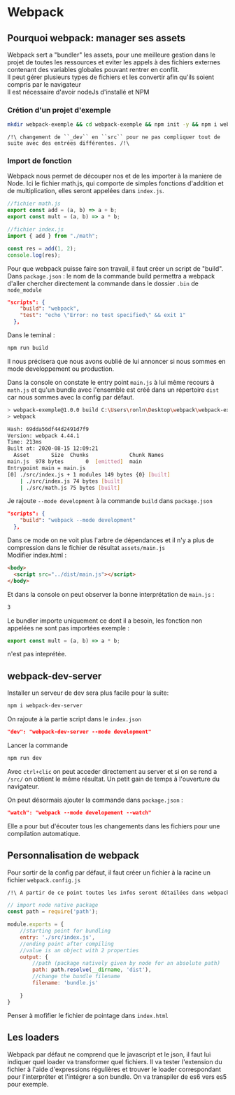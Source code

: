# Webpack

## Pourquoi webpack: manager ses assets

Webpack sert a "bundler" les assets, pour une meilleure gestion dans le projet de toutes les ressources et eviter les appels à des fichiers externes contenant des variables globales pouvant rentrer en conflit.<br>
Il peut gérer plusieurs types de fichiers et les convertir afin qu'ils soient compris par le navigateur<br>
Il est nécessaire d'avoir nodeJs d'installé et NPM

### Crétion d'un projet d'exemple
```bash
mkdir webpack-exemple && cd webpack-exemple && npm init -y && npm i webpack webpack-cli --save-dev

```

```/!\ changement de ``_dev`` en ``src`` pour ne pas compliquer tout de suite avec des entrées différentes. /!\```

### Import de fonction

Webpack nous permet de découper nos et de les importer à la maniere de Node. Ici le fichier math.js, qui comporte de simples fonctions d'addition et de multiplication, elles seront appelées dans ``index.js``.
```js
//fichier math.js
export const add = (a, b) => a + b;
export const mult = (a, b) => a * b;

//fichier index.js
import { add } from "./math";

const res = add(1, 2);
console.log(res);
```
Pour que webpack puisse faire son travail, il faut créer un script de "build".<br>
Dans ``package.json`` :
le nom de la commande build permettra a webpack d'aller chercher directement la commande dans le dossier ``.bin`` de ``node_module``
```json
"scripts": {
    "build": "webpack",
    "test": "echo \"Error: no test specified\" && exit 1"
  },
```
Dans le teminal :
```bash
npm run build
```
Il nous précisera que nous avons oublié de lui annoncer si nous sommes en mode developpement ou production.

Dans la console on constate le entry point ``main.js`` à lui même recours à ``math.js`` et qu'un bundle avec l'ensemble est créé dans un répertoire ``dist`` car nous sommes avec la config par défaut.

```bash
> webpack-exemple@1.0.0 build C:\Users\ronln\Desktop\webpack\webpack-exemple
> webpack

Hash: 69dda56df44d2491d7f9
Version: webpack 4.44.1
Time: 213ms
Built at: 2020-08-15 12:09:21
  Asset       Size  Chunks             Chunk Names
main.js  978 bytes       0  [emitted]  main
Entrypoint main = main.js
[0] ./src/index.js + 1 modules 149 bytes {0} [built]
    | ./src/index.js 74 bytes [built]
    | ./src/math.js 75 bytes [built]
```
Je rajoute ``--mode development`` à la commande ``build`` dans ``package.json``

```json
"scripts": {
    "build": "webpack --mode development"
  },
  ```
  Dans ce mode on ne voit plus l'arbre de dépendances et il n'y a plus de compression dans le fichier de résultat ``assets/main.js``<br>
  Modifier index.html :
  ```html
<body>
    <script src="../dist/main.js"></script>
</body>
  ```
  Et dans la console on peut observer la bonne interprétation de ``main.js`` :
```bash
3
```
Le bundler importe uniquement ce dont il a besoin, les fonction non appelées ne sont pas importées
exemple : 
```js 
export const mult = (a, b) => a * b;
```
n'est pas inteprétée.

## webpack-dev-server

Installer un serveur de dev sera plus facile pour la suite:

```bash
npm i webpack-dev-server
```
On rajoute à la partie script dans le ``index.json``
```json
"dev": "webpack-dev-server --mode development"
```
Lancer la commande 
```bash
npm run dev
```
Avec ``ctrl+clic`` on peut acceder directement au server et si on se rend a ``/src/`` on obtient le même résultat. Un petit gain de temps à l'ouverture du navigateur.

On peut désormais ajouter la commande dans ``package.json`` :
```json
"watch": "webpack --mode developement --watch"
```
Elle a pour but d'écouter tous les changements dans les fichiers pour une compilation automatique.

## Personnalisation de webpack

Pour sortir de la config par défaut, il faut créer un fichier à la racine un fichier ``webpack.config.js``
<br>
```bash
/!\ A partir de ce point toutes les infos seront détailées dans webpack.config.js - seule la logique de compréhension sera dans le cours.md/!\
```
```js
// import node native package
const path = require('path');

module.exports = {
    //starting point for bundling
    entry: './src/index.js',
    //ending point after compiling
    //value is an object with 2 properties
    output: {
        //path (package natively given by node for an absolute path) 
        path: path.resolve(__dirname, 'dist'),
        //change the bundle filename
        filename: 'bundle.js'

    }
}
```
Penser à mofifier le fichier de pointage dans ``index.html``

## Les loaders
Webpack par défaut ne comprend que le javascript et le json, il faut lui indiquer quel loader va transformer quel fichiers. Il va tester l'extension du fichier à l'aide d'expressions régulières et trouver le loader correspondant pour l'interpréter et l'intégrer a son bundle.
On va transpiler de es6 vers es5 pour exemple.